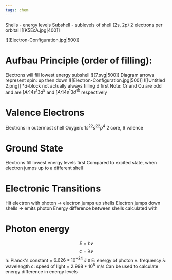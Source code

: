 ```yaml
---
tags: chem
---
```

Shells - energy levels
Subshell - sublevels of shell (2s, 2p)
2 electrons per orbital
![[K5EcA.jpg|400]]

![[Electron-Configuration.jpg|500]]
# Aufbau Principle (order of filling):
Electrons will fill lowest energy subshell 
![[7.svg|500]]
Diagram arrows represent spin: up then down
![[Electron-Configuration.jpg|500]]
![[Untitled 2.png]]
\**d*-block not actually always filling d first
Note: Cr and Cu are odd and are $[Ar]4s^1 3d^5$ and $[Ar]4s^1 3d^{10}$ respectively
# Valence Electrons
Electrons in outermost shell
Oxygen: $1s^22s^22p^4$
2 core, 6 valence
# Ground State
Electrons fill lowest energy levels first
Compared to excited state, when electron jumps up to a different shell
# Electronic Transitions
Hit electron with photon -> electron jumps up shells
Electron jumps down shells -> emits photon
Energy difference between shells calculated with 
# Photon energy
$$ E = hv $$
$$ c = \lambda v$$
h: Planck's constant = $6.626*10^{-34}\text{ J s}$
E: energy of photon
v: frequency
$\lambda$: wavelength
c: speed of light = $2.998*10^8 \text{ m}/\text{s}$
Can be used to calculate energy difference in energy levels